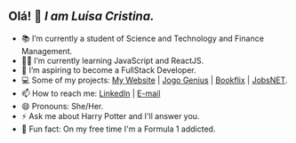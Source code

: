## Olá! 👋 ***I am Luísa Cristina.***

- 📚 I’m currently a student of Science and Technology and Finance Management.
- 👩‍💻 I’m currently learning JavaScript and ReactJS.
- 💭 I’m aspiring to become a FullStack Developer.
- 💻 Some of my projects: [My Website](https://github.com/luisacpaim/site_apresentacao) | [Jogo Genius](https://github.com/luisacpaim/jogo-genius) | [Bookflix](https://github.com/luisacpaim/bookflix) | [JobsNET](https://github.com/luisacpaim/desafiofullstack-frontend).
- 📫 How to reach me: [LinkedIn](https://www.linkedin.com/in/luisacristinaferreira/) | [E-mail](luisac.paim@hotmail.com)
- 😄 Pronouns: She/Her.
- ⚡ Ask me about Harry Potter and I'll answer you. 
- 🏁 Fun fact: On my free time I'm a Formula 1 addicted. 

<!--
**luisacpaim/luisacpaim** is a ✨ _special_ ✨ repository because its `README.md` (this file) appears on your GitHub profile.

Here are some ideas to get you started:
🌱
- 👯 I’m looking to collaborate on ...

-->
